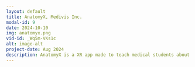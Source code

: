 ```yaml
---
layout: default
title: AnatomyX, Medivis Inc.
modal-id: 9
date: 2024-10-10
img: anatomyx.png
vid-id: _Wq5m-VKs1c
alt: image-alt
project-date: Aug 2024
description: AnatomyX is a XR app made to teach medical students about human anatomy. It supports multiplayer, colocated experiences using physical anchors, as well as custom anatomy lessons you can create in a web backend. I worked on porting the whole app from its Hololens1 version to use Oculus Quest, as well as updating MRTK from 2 to 3. Improved body part interactions and added magnetism for much better look and feel.
---
```


